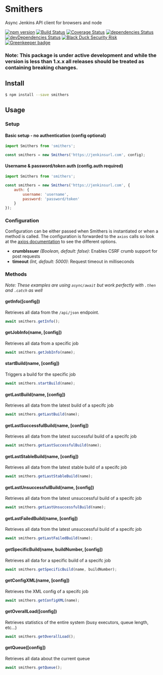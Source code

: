 # Smithers

Async Jenkins API client for browsers and node

[![npm version](https://badge.fury.io/js/smithers.svg)](https://badge.fury.io/js/smithers)
[![Build Status](https://travis-ci.org/clementallen/smithers.svg?branch=master)](https://travis-ci.org/clementallen/smithers)
[![Coverage Status](https://coveralls.io/repos/github/clementallen/smithers/badge.svg?branch=master)](https://coveralls.io/github/clementallen/smithers?branch=master)
[![dependencies Status](https://david-dm.org/clementallen/smithers/status.svg)](https://david-dm.org/clementallen/smithers)
[![devDependencies Status](https://david-dm.org/clementallen/smithers/dev-status.svg)](https://david-dm.org/clementallen/smithers?type=dev)
[![Black Duck Security Risk](https://copilot.blackducksoftware.com/github/repos/clementallen/smithers/branches/master/badge-risk.svg)](https://copilot.blackducksoftware.com/github/repos/clementallen/smithers/branches/master)
[![Greenkeeper badge](https://badges.greenkeeper.io/clementallen/smithers.svg)](https://greenkeeper.io/)

### **Note:** This package is under active development and while the version is less than 1.x.x all releases should be treated as containing breaking changes.

## Install

```bash
$ npm install --save smithers
```

## Usage

### Setup

#### Basic setup - no authentication (config optional)
```javascript
import Smithers from 'smithers';

const smithers = new Smithers('https://jenkinsurl.com', config);
```

#### Username & password/token auth (config.auth required)
```javascript
import Smithers from 'smithers';

const smithers = new Smithers('https://jenkinsurl.com', {
    auth: {
        username: 'username',
        password: 'password/token'
    }
});
```


### Configuration
Configuration can be either passed when Smithers is instantiated or when a method is called.  The configuration is forwarded to the `axios` calls so look at the [axios documentation](https://github.com/mzabriskie/axios#request-config) to see the different options.

- **crumbIssuer** *(Boolean, default: false)*: Enables CSRF crumb support for post requests
- **timeout** *(Int, default: 5000)*: Request timeout in milliseconds


### Methods

*Note: These examples are using `async/await` but work perfectly with `.then` and `.catch` as well*

#### getInfo([config])
Retrieves all data from the `/api/json` endpoint.
```javascript
await smithers.getInfo();
```

#### getJobInfo(name, [config])
Retrieves all data from a specific job
```javascript
await smithers.getJobInfo(name);
```

#### startBuild(name, [config])
Triggers a build for the specific job
```javascript
await smithers.startBuild(name);
```

#### getLastBuild(name, [config])
Retrieves all data from the latest build of a specifc job
```javascript
await smithers.getLastBuild(name);
```

#### getLastSuccessfulBuild(name, [config])
Retrieves all data from the latest successful build of a specifc job
```javascript
await smithers.getLastSuccessfulBuild(name);
```

#### getLastStableBuild(name, [config])
Retrieves all data from the latest stable build of a specifc job
```javascript
await smithers.getLastStableBuild(name);
```

#### getLastUnsuccessfulBuild(name, [config])
Retrieves all data from the latest unsuccessful build of a specifc job
```javascript
await smithers.getLastUnsuccessfulBuild(name);
```

#### getLastFailedBuild(name, [config])
Retrieves all data from the latest unsuccessful build of a specifc job
```javascript
await smithers.getLastFailedBuild(name);
```

#### getSpecificBuild(name, buildNumber, [config])
Retrieves all data for a specific build of a specifc job
```javascript
await smithers.getSpecificBuild(name, buildNumber);
```

#### getConfigXML(name, [config])
Retrieves the XML config of a specifc job
```javascript
await smithers.getConfigXML(name);
```

#### getOverallLoad([config])
Retrieves statistics of the entire system (busy executors, queue length, etc...)
```javascript
await smithers.getOverallLoad();
```

#### getQueue([config])
Retrieves all data about the current queue
```javascript
await smithers.getQueue();
```
